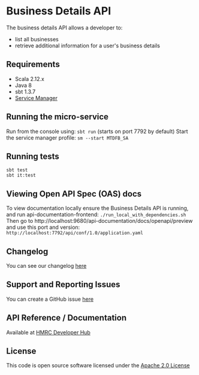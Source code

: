 Business Details API
========================
The business details API allows a developer to:
- list all businesses
- retrieve additional information for a user's business details
## Requirements
- Scala 2.12.x
- Java 8
- sbt 1.3.7
- [Service Manager](https://github.com/hmrc/service-manager)         
      
## Running the micro-service
Run from the console using: `sbt run` (starts on port 7792 by default)
Start the service manager profile: `sm --start MTDFB_SA`
 
## Running tests
```
sbt test
sbt it:test
```
## Viewing Open API Spec (OAS) docs
To view documentation locally ensure the Business Details API is running, and run api-documentation-frontend:
`./run_local_with_dependencies.sh`
Then go to http://localhost:9680/api-documentation/docs/openapi/preview and use this port and version:
`http://localhost:7792/api/conf/1.0/application.yaml`

## Changelog
You can see our changelog [here](https://github.com/hmrc/income-tax-mtd-changelog/wiki)

## Support and Reporting Issues
You can create a GitHub issue [here](https://github.com/hmrc/income-tax-mtd-changelog/issues)

## API Reference / Documentation
Available at [HMRC Developer Hub](https://developer.service.hmrc.gov.uk/api-documentation/docs/api/service/business-details-api/1.0)
## License
This code is open source software licensed under the [Apache 2.0 License]("http://www.apache.org/licenses/LICENSE-2.0.html")